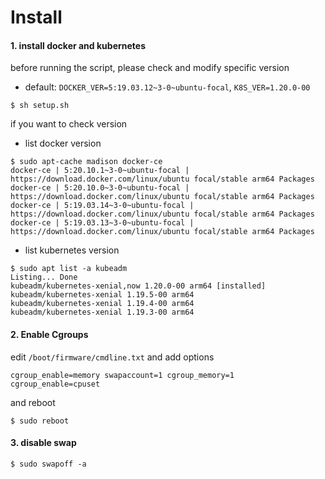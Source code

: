# Install

#### 1. install docker and kubernetes
before running the script, please check and modify specific version
- default: `DOCKER_VER=5:19.03.12~3-0~ubuntu-focal`, `K8S_VER=1.20.0-00`
```
$ sh setup.sh
```

if you want to check version
- list docker version
```
$ sudo apt-cache madison docker-ce
docker-ce | 5:20.10.1~3-0~ubuntu-focal | https://download.docker.com/linux/ubuntu focal/stable arm64 Packages
docker-ce | 5:20.10.0~3-0~ubuntu-focal | https://download.docker.com/linux/ubuntu focal/stable arm64 Packages
docker-ce | 5:19.03.14~3-0~ubuntu-focal | https://download.docker.com/linux/ubuntu focal/stable arm64 Packages
docker-ce | 5:19.03.13~3-0~ubuntu-focal | https://download.docker.com/linux/ubuntu focal/stable arm64 Packages
```
- list kubernetes version
```
$ sudo apt list -a kubeadm
Listing... Done
kubeadm/kubernetes-xenial,now 1.20.0-00 arm64 [installed]
kubeadm/kubernetes-xenial 1.19.5-00 arm64
kubeadm/kubernetes-xenial 1.19.4-00 arm64
kubeadm/kubernetes-xenial 1.19.3-00 arm64
```

#### 2. Enable Cgroups
edit `/boot/firmware/cmdline.txt` and add options
```
cgroup_enable=memory swapaccount=1 cgroup_memory=1 cgroup_enable=cpuset
```
and reboot
```
$ sudo reboot
```

#### 3. disable swap
```
$ sudo swapoff -a
```